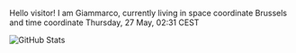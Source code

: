Hello visitor! I am Giammarco, currently living in space coordinate Brussels and time coordinate Thursday, 27 May, 02:31 CEST

![GitHub Stats](https://github-readme-stats.vercel.app/api?username=grcasanova)
